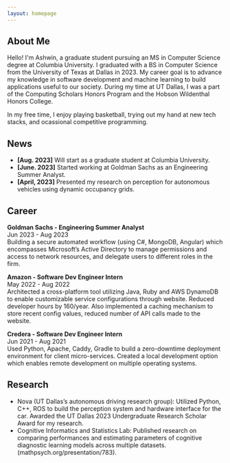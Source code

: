 ```yaml
---
layout: homepage
---
```


## About Me

Hello! I'm Ashwin, a graduate student pursuing an MS in Computer Science degree at Columbia University. I graduated with a BS in Computer Science from the University of Texas at Dallas in 2023. My career goal is to advance my knowledge in software development and machine learning to build applications useful to our society. During my time at UT Dallas, I was a part of the Computing Scholars Honors Program and the Hobson Wildenthal Honors College. 

In my free time, I enjoy playing basketball, trying out my hand at new tech stacks, and ocassional competitive programming. 

## News

- **[Aug. 2023]** Will start as a graduate student at Columbia University.
- **[June. 2023]** Started working at Goldman Sachs as an Engineering Summer Analyst.
- **[April, 2023]** Presented my research on perception for autonomous vehicles using dynamic occupancy grids.

## Career
**Goldman Sachs - Engineering Summer Analyst**\
Jun 2023 - Aug 2023\
Building a secure automated workflow (using C#, MongoDB, Angular) which encompasses Microsoft’s Active
Directory to manage permissions and access to network resources, and delegate users to different roles in the firm.

**Amazon - Software Dev Engineer Intern**\
May 2022 - Aug 2022\
Architected a cross-platform tool utilizing Java, Ruby and AWS DynamoDB to enable customizable service
configurations through website. Reduced developer hours by 160/year. Also implemented a caching mechanism to store recent config values, reduced number of API calls made to the website.

**Credera - Software Dev Engineer Intern**\
Jun 2021 - Aug 2021\
Used Python, Apache, Caddy, Gradle to build a zero-downtime deployment environment for client micro-services. Created a local development option which enables remote development on multiple operating systems.

## Research

- Nova (UT Dallas’s autonomous driving research group): Utilized Python, C++, ROS to build the perception system
and hardware interface for the car. Awarded the UT Dallas 2023 Undergraduate Research Scholar Award for my research.
- Cognitive Informatics and Statistics Lab: Published research on comparing performances and estimating
parameters of cognitive diagnostic learning models across multiple datasets. (mathpsych.org/presentation/783).



